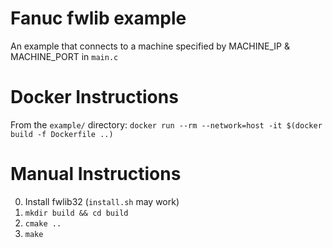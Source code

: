 # Fanuc fwlib example
An example that connects to a machine specified by MACHINE_IP & MACHINE_PORT in `main.c`  

# Docker Instructions
From the `example/` directory: `docker run --rm --network=host -it $(docker build -f Dockerfile ..)`  

# Manual Instructions
0. Install fwlib32 (`install.sh` may work)  
1. `mkdir build && cd build`  
2. `cmake ..`  
3. `make`  
